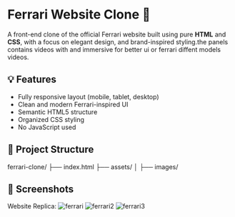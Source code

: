 # Ferrari Website Clone 🚗

A front-end clone of the official Ferrari website built using pure **HTML** and **CSS**, with a focus on elegant design, and brand-inspired styling.the panels contains videos with and immersive for better ui or ferrari diffent models videos.

## 💡 Features

- Fully responsive layout (mobile, tablet, desktop)
- Clean and modern Ferrari-inspired UI
- Semantic HTML5 structure
- Organized CSS styling
- No JavaScript used

## 📁 Project Structure

ferrari-clone/
├── index.html
├── assets/
│ ├── images/
## 📸 Screenshots
Website Replica:
![ferrari](https://github.com/user-attachments/assets/da045e6a-9d37-4240-9e9c-0873bc7e7712)
![ferrari2](https://github.com/user-attachments/assets/230d7a34-cefc-42ae-bf36-b761e68a9cdb)
![ferrari3](https://github.com/user-attachments/assets/b1b0a0f3-e9ff-47ba-8844-403fed539fed)
